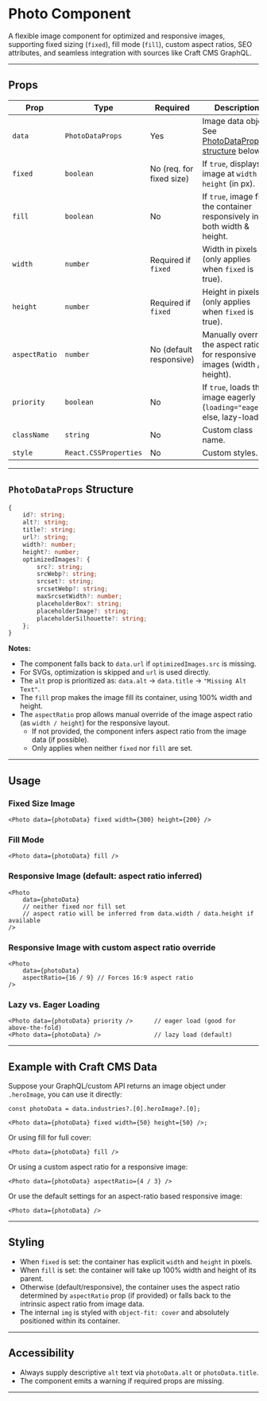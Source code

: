 # Photo Component

A flexible image component for optimized and responsive images, supporting fixed sizing (`fixed`), fill mode (`fill`), custom aspect ratios, SEO attributes, and seamless integration with sources like Craft CMS GraphQL.

---

## Props

| Prop          | Type                  | Required                 | Description                                                                         |
| ------------- | --------------------- | ------------------------ | ----------------------------------------------------------------------------------- |
| `data`        | `PhotoDataProps`      | Yes                      | Image data object. See [PhotoDataProps structure](#photodataprops-structure) below. |
| `fixed`       | `boolean`             | No (req. for fixed size) | If `true`, displays image at `width` × `height` (in px).                            |
| `fill`        | `boolean`             | No                       | If `true`, image fills the container responsively in both width & height.           |
| `width`       | `number`              | Required if `fixed`      | Width in pixels (only applies when `fixed` is true).                                |
| `height`      | `number`              | Required if `fixed`      | Height in pixels (only applies when `fixed` is true).                               |
| `aspectRatio` | `number`              | No (default responsive)  | Manually override the aspect ratio for responsive images (width / height).          |
| `priority`    | `boolean`             | No                       | If `true`, loads the image eagerly (`loading="eager"`); else, lazy-loads.           |
| `className`   | `string`              | No                       | Custom class name.                                                                  |
| `style`       | `React.CSSProperties` | No                       | Custom styles.                                                                      |

---

## `PhotoDataProps` Structure

```ts
{
    id?: string;
    alt?: string;
    title?: string;
    url?: string;
    width?: number;
    height?: number;
    optimizedImages?: {
        src?: string;
        srcWebp?: string;
        srcset?: string;
        srcsetWebp?: string;
        maxSrcsetWidth?: number;
        placeholderBox?: string;
        placeholderImage?: string;
        placeholderSilhouette?: string;
    };
}
```

**Notes:**

- The component falls back to `data.url` if `optimizedImages.src` is missing.
- For SVGs, optimization is skipped and `url` is used directly.
- The `alt` prop is prioritized as: `data.alt` → `data.title` → `"Missing Alt Text"`.
- The `fill` prop makes the image fill its container, using 100% width and height.
- The `aspectRatio` prop allows manual override of the image aspect ratio (as `width / height`) for the responsive layout.
    - If not provided, the component infers aspect ratio from the image data (if possible).
    - Only applies when neither `fixed` nor `fill` are set.

---

## Usage

### Fixed Size Image

```tsx
<Photo data={photoData} fixed width={300} height={200} />
```

### Fill Mode

```tsx
<Photo data={photoData} fill />
```

### Responsive Image (default: aspect ratio inferred)

```tsx
<Photo
	data={photoData}
	// neither fixed nor fill set
	// aspect ratio will be inferred from data.width / data.height if available
/>
```

### Responsive Image with custom aspect ratio override

```tsx
<Photo
	data={photoData}
	aspectRatio={16 / 9} // Forces 16:9 aspect ratio
/>
```

### Lazy vs. Eager Loading

```tsx
<Photo data={photoData} priority />      // eager load (good for above-the-fold)
<Photo data={photoData} />               // lazy load (default)
```

---

## Example with Craft CMS Data

Suppose your GraphQL/custom API returns an image object under `.heroImage`, you can use it directly:

```tsx
const photoData = data.industries?.[0].heroImage?.[0];

<Photo data={photoData} fixed width={50} height={50} />;
```

Or using fill for full cover:

```tsx
<Photo data={photoData} fill />
```

Or using a custom aspect ratio for a responsive image:

```tsx
<Photo data={photoData} aspectRatio={4 / 3} />
```

Or use the default settings for an aspect-ratio based responsive image:

```tsx
<Photo data={photoData} />
```

---

## Styling

- When `fixed` is set: the container has explicit `width` and `height` in pixels.
- When `fill` is set: the container will take up 100% width and height of its parent.
- Otherwise (default/responsive), the container uses the aspect ratio determined by `aspectRatio` prop (if provided) or falls back to the intrinsic aspect ratio from image data.
- The internal `img` is styled with `object-fit: cover` and absolutely positioned within its container.

---

## Accessibility

- Always supply descriptive `alt` text via `photoData.alt` or `photoData.title`.
- The component emits a warning if required props are missing.

---
